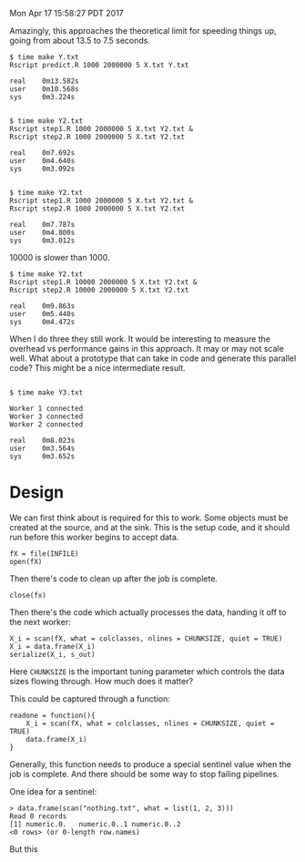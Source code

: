 Mon Apr 17 15:58:27 PDT 2017

Amazingly, this approaches the theoretical limit for speeding things up,
going from about 13.5 to 7.5 seconds.

```
$ time make Y.txt
Rscript predict.R 1000 2000000 5 X.txt Y.txt

real    0m13.582s
user    0m10.568s
sys     0m3.224s


$ time make Y2.txt
Rscript step1.R 1000 2000000 5 X.txt Y2.txt &
Rscript step2.R 1000 2000000 5 X.txt Y2.txt

real    0m7.692s
user    0m4.640s
sys     0m3.092s


$ time make Y2.txt
Rscript step1.R 1000 2000000 5 X.txt Y2.txt &
Rscript step2.R 1000 2000000 5 X.txt Y2.txt

real    0m7.787s
user    0m4.800s
sys     0m3.012s

```

10000 is slower than 1000.

```
$ time make Y2.txt
Rscript step1.R 10000 2000000 5 X.txt Y2.txt &
Rscript step2.R 10000 2000000 5 X.txt Y2.txt

real    0m9.863s
user    0m5.440s
sys     0m4.472s
```


When I do three they still work. It would be interesting to measure the
overhead vs performance gains in this approach. It may or may not scale
well. What about a prototype that can take in code and generate this
parallel code? This might be a nice intermediate result.

```

$ time make Y3.txt

Worker 1 connected
Worker 3 connected
Worker 2 connected

real    0m8.023s
user    0m3.564s
sys     0m3.652s

```

# Design

We can first think about is required for this to work. Some objects
must be created at the source, and at the sink. This is the setup code, and
it should run before this worker begins to accept data.

```
fX = file(INFILE)
open(fX)
```

Then there's code to clean up after the job is complete.

```
close(fx)
```

Then there's the code which actually processes the data, handing it off to
the next worker:

```
X_i = scan(fX, what = colclasses, nlines = CHUNKSIZE, quiet = TRUE)
X_i = data.frame(X_i)
serialize(X_i, s_out)
```

Here `CHUNKSIZE` is the important tuning parameter which controls
the data sizes flowing through. How much does it matter?

This could be captured through a function:

```
readone = function(){
    X_i = scan(fX, what = colclasses, nlines = CHUNKSIZE, quiet = TRUE)
    data.frame(X_i)
}
```

Generally, this function needs to produce a special sentinel value when the
job is complete. And there should be some way to stop failing pipelines.

One idea for a sentinel:

```
> data.frame(scan("nothing.txt", what = list(1, 2, 3)))
Read 0 records
[1] numeric.0.   numeric.0..1 numeric.0..2
<0 rows> (or 0-length row.names)
```
But this 


